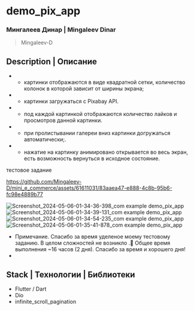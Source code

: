 # demo_pix_app

### Мингалеев Динар | Mingaleev Dinar
> Mingaleev-D

## Description | Описание

+ + картинки отображаются в виде квадратной сетки, количество колонок в которой зависит от ширины экрана;
+ + картинки загружаться с Pixabay API.
+ + под каждой картинкой отображаются количество лайков и просмотров данной картинки.
+ + при пролистывании галереи вниз картинки догружаться автоматически;.
+ + нажатие на картинку анимировано открывается во весь экран, есть возможность вернуться в исходное состояние.

тестовое задание

https://github.com/Mingaleev-D/mini_e_commerce/assets/61611031/83aaea47-e888-4c8b-95b6-fc98e4889b77

![Screenshot_2024-05-06-01-34-36-398_com example demo_pix_app](https://github.com/Mingaleev-D/mini_e_commerce/assets/61611031/9549718b-66ae-4cd3-b71e-5ec95cbac646)
![Screenshot_2024-05-06-01-34-39-131_com example demo_pix_app](https://github.com/Mingaleev-D/mini_e_commerce/assets/61611031/cb85cf94-f990-419c-bb20-aa4027e89f27)
![Screenshot_2024-05-06-01-34-54-235_com example demo_pix_app](https://github.com/Mingaleev-D/mini_e_commerce/assets/61611031/b037127e-8faa-45fb-baf0-8aa8d2a16ff2)
![Screenshot_2024-05-06-01-35-41-878_com example demo_pix_app](https://github.com/Mingaleev-D/mini_e_commerce/assets/61611031/92df7e89-ad1f-44ea-921a-30d9789d27b3)

+ Примечание.
  Спасибо за время уделеное моему тестовому заданию. В целом сложностей не возникло .🙂
  Общее время выполнения ~16 часов (2 дня).
  Спасибо за время и хорошего дня!
+ 
## Stack | Технологии | Библиотеки
+ Flutter / Dart
+ Dio
+ infinite_scroll_pagination

